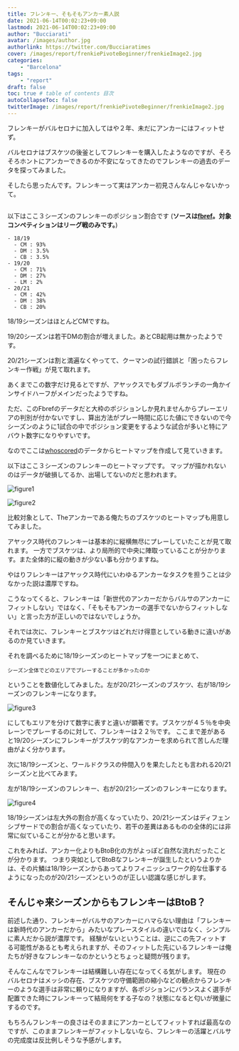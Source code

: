 ```yaml
---
title: フレンキー、そもそもアンカー素人説
date: 2021-06-14T00:02:23+09:00
lastmod: 2021-06-14T00:02:23+09:00
author: "Bucciarati"
avatar: /images/author.jpg
authorlink: https://twitter.com/Bucciaratimes
cover: /images/report/frenkiePivoteBeginner/frenkieImage2.jpg
categories:
    - "Barcelona"
tags: 
    - "report"
draft: false
toc: true # table of contents 目次
autoCollapseToc: false
twitterImage: /images/report/frenkiePivoteBeginner/frenkieImage2.jpg
---
```


フレンキーがバルセロナに加入してはや２年、未だにアンカーにはフィットせず。

バルセロナはブスケツの後釜としてフレンキーを購入したようなのですが、そろそろホントにアンカーできるのか不安になってきたのでフレンキーの過去のデータを探ってみました。

そしたら思ったんです。フレンキーって実はアンカー初見さんなんじゃないかって。

##

以下はここ３シーズンのフレンキーのポジション割合です
(**ソースは[fbref](https://fbref.com/en/)。対象コンペティションはリーグ戦のみです。**)

```
- 18/19
  - CM : 93%
  - DM : 3.5%
  - CB : 3.5%
- 19/20
  - CM : 71%
  - DM : 27%
  - LM : 2%
- 20/21
  - CM : 42%
  - DM : 38%
  - CB : 20%
```
18/19シーズンはほとんどCMですね。

19/20シーズンは若干DMの割合が増えました。あとCB起用は無かったようです。

20/21シーズンは割と満遍なくやってて、クーマンの試行錯誤と「困ったらフレンキー作戦」が見て取れます。

あくまでこの数字だけ見るとですが、アヤックスでもダブルボランチの一角かインサイドハーフがメインだったようですね。

ただ、このFbrefのデータだと大枠のポジションしか見れませんからプレーエリアの判別が付かないですし、算出方法がプレー時間に応じた値にできないので今シーズンのように1試合の中でポジション変更をするような試合が多いと特にアバウト数字になりやすいです。

なのでここは[whoscored](https://www.whoscored.com/)のデータからヒートマップを作成して見ていきます。

以下はここ３シーズンのフレンキーのヒートマップです。
マップが描かれないのはデータが破損してるか、出場してないのだと思われます。

![figure1](/images/report/frenkiePivoteBeginner/heatmap1.png) 

![figure2](/images/report/frenkiePivoteBeginner/heatmap2.png) 

比較対象として、Theアンカーである俺たちのブスケツのヒートマップも用意してみました。

アヤックス時代のフレンキーは基本的に縦横無尽にプレーしていたことが見て取れます。
一方でブスケツは、より局所的で中央に陣取っていることが分かります。また全体的に縦の動きが少ない事も分かりますね。

やはりフレンキーはアヤックス時代にいわゆるアンカーなタスクを担うことは少なかった説は濃厚ですね。

こうなってくると、フレンキーは「新世代のアンカーだからバルサのアンカーにフィットしない」ではなく、「そもそもアンカーの選手でないからフィットしない」と言った方が正しいのではないでしょうか。

それでは次に、フレンキーとブスケツはどれだけ得意としている動きに違いがあるのか見ていきます。

それを調べるために18/19シーズンのヒートマップを一つにまとめて、
```
シーズン全体でどのエリアでプレーすることが多かったのか
```
ということを数値化してみました。左が20/21シーズンのブスケツ、右が18/19シーズンのフレンキーになります。

![figure3](/images/report/frenkiePivoteBeginner/heatmap5.png) 

にしてもエリアを分けて数字に表すと違いが顕著です。ブスケツが４５％を中央レーンでプレーするのに対して、フレンキーは２２％です。
ここまで差があると19/20シーズンにフレンキーがブスケツ的なアンカーを求められて苦しんだ理由がよく分かります。

次に18/19シーズンと、ワールドクラスの仲間入りを果たしたとも言われる20/21シーズンと比べてみます。

左が18/19シーズンのフレンキー、右が20/21シーズンのフレンキーになります。

![figure4](/images/report/frenkiePivoteBeginner/heatmap6.png) 

18/19シーズンは左大外の割合が高くなっていたり、20/21シーズンはディフェンシブサードでの割合が高くなっていたり、若干の差異はあるものの全体的には非常に似ていることが分かると思います。

これをみれば、アンカー化よりもBtoB化の方がよっぽど自然な流れだったことが分かります。
つまり突如としてBtoBなフレンキーが誕生したというよりかは、その片鱗は18/19シーズンからあってよりフィニッシュワーク的な仕事するようになったのが20/21シーズンというのが正しい認識な感じがします。

## そんじゃ来シーズンからもフレンキーはBtoB？

前述した通り、フレンキーがバルサのアンカーにハマらない理由は「フレンキーは新時代のアンカーだから」みたいなプレースタイルの違いではなく、シンプルに素人だから説が濃厚です。
経験がないということは、逆にこの先フィットする可能性があるとも考えられますが、そのフィットした先にいるフレンキーは俺たちが好きなフレンキーなのかというとちょっと疑問が残ります。

そんなこんなでフレンキーは結構難しい存在になってくる気がします。
現在のバルセロナはメッシの存在、ブスケツの守備範囲の縮小などの観点からフレンキーのような選手は非常に頼りになりますが、各ポジションにバランスよく選手が配置できた時にフレンキーって結局何をする子なの？状態になると匂いが微量にするのです。

もちろんフレンキーの良さはそのままにアンカーとしてフィットすれば最高なのですが、このままフレンキーがフィットしないなら、フレンキーの活躍とバルサの完成度は反比例しそうな予感がします。

